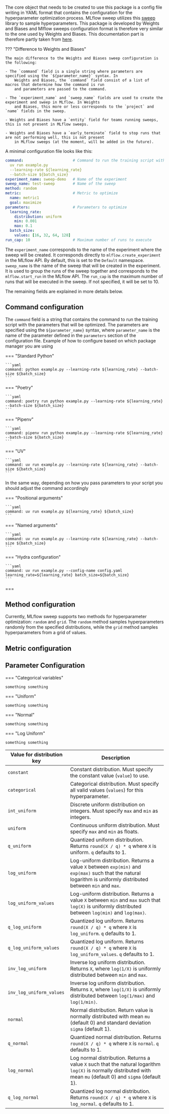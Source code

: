 The core object that needs to be created to use this package is a config file writing in YAML format that contains the
configuration for the hyperparameter optimization process. MLflow sweep utilizes this
[sweep](https://github.com/wandb/sweeps) library to sample hyperparameters. This package is developed by Weights and
Biases and Mlflow sweeps configuration format is therefore very similar to the one used by Weights and Biases. This
documentation part is therefore partly taken from [here](https://docs.wandb.ai/guides/sweeps/).

??? "Difference to Weights and Biases"

    The main difference to the Weights and Biases sweep configuration is the following:

    - The `command` field is a single string where parameters are specified using the `${parameter_name}` syntax. In
        Weights and Biases, the `command` field consist of a list of macros that determine how the command is run
        and parameters are passed to the command.

    - The `experiment_name` and `sweep_name` fields are used to create the experiment and sweep in MLflow. In Weights
        and Biases, this more or less corresponds to the `project` and `name` fields in the sweep.

    - Weights and Biases have a `entity` field for teams running sweeps, this is not present in MLflow sweeps.

    - Weights and Biases have a `early_terminate` field to stop runs that are not performing well, this is not present
        in MLflow sweeps (at the moment, will be added in the future).

A minimal configuration file looks like this:

```yaml
command:                      # Command to run the training script with parameters
  uv run example.py
  --learning-rate ${learning_rate}
  --batch-size ${batch_size}
experiment_name: sweep-demo   # Name of the experiment
sweep_name: test-sweep        # Name of the sweep
method: random
metric:                       # Metric to optimize
  name: metric1
  goal: maximize
parameters:                   # Parameters to optimize
  learning_rate:
    distribution: uniform
    min: 0.001
    max: 0.1
  batch_size:
    values: [16, 32, 64, 128]
run_cap: 10                   # Maximum number of runs to execute
```

The `experiment_name` corresponds to the name of the experiment where the sweep will be created.
It corresponds directly to `mlflow.create_experiment` in the MLflow API. By default, this is set to the `Default`
namespace. `sweep_name` is the name of the sweep that will be created in the experiment. It is used to group the runs of
the sweep together and corresponds to the `mlflow.start_run` in the MLflow API. The `run_cap` is the maximum number of
runs that will be executed in the sweep. If not specified, it will be set to 10.

The remaining fields are explained in more details below.

## Command configuration

The `command` field is a string that contains the command to run the training script with the parameters that will be
optimized. The parameters are specified using the `${parameter_name}` syntax, where `parameter_name` is the name of the
parameter defined in the `parameters` section of the configuration file. Example of how to configure based on which
package manager you are using

=== "Standard Python"

    ```yaml
    command: python example.py --learning-rate ${learning_rate} --batch-size ${batch_size}
    ```
=== "Poetry"

    ```yaml
    command: poetry run python example.py --learning-rate ${learning_rate} --batch-size ${batch_size}
    ```
=== "Pipenv"

    ```yaml
    command: pipenv run python example.py --learning-rate ${learning_rate} --batch-size ${batch_size}
    ```

=== "UV"

    ```yaml
    command: uv run example.py --learning-rate ${learning_rate} --batch-size ${batch_size}
    ```

In the same way, depending on how you pass parameters to your script you should adjust the command accordingly

=== "Positional arguments"

    ```yaml
    command: uv run example.py ${learning_rate} ${batch_size}
    ```

=== "Named arguments"

    ```yaml
    command: uv run example.py --learning-rate ${learning_rate} --batch-size ${batch_size}
    ```

=== "Hydra configuration"

    ```yaml
    command: uv run example.py --config-name config.yaml learning_rate=${learning_rate} batch_size=${batch_size}
    ```

===

## Method configuration

Currently, MLflow sweep supports two methods for hyperparameter optimization: `random` and `grid`. The `random` method
samples hyperparameters randomly from the specified distributions, while the `grid` method samples hyperparameters from
a grid of values.

## Metric configuration

## Parameter Configuration

=== "Categorical variables"

    something something

=== "Uniform"

    something something

=== "Normal"

    something something

=== "Log Uniform"

    something something


| Value for distribution key | Description                                                                                                                                                       |
|----------------------------|-------------------------------------------------------------------------------------------------------------------------------------------------------------------|
| `constant`                 | Constant distribution. Must specify the constant value (`value`) to use.                                                                                          |
| `categorical`              | Categorical distribution. Must specify all valid values (`values`) for this hyperparameter.                                                                       |
| `int_uniform`              | Discrete uniform distribution on integers. Must specify `max` and `min` as integers.                                                                              |
| `uniform`                  | Continuous uniform distribution. Must specify `max` and `min` as floats.                                                                                          |
| `q_uniform`                | Quantized uniform distribution. Returns `round(X / q) * q` where `X` is uniform. `q` defaults to 1.                                                               |
| `log_uniform`              | Log-uniform distribution. Returns a value `X` between `exp(min)` and `exp(max)` such that the natural logarithm is uniformly distributed between `min` and `max`. |
| `log_uniform_values`       | Log-uniform distribution. Returns a value `X` between `min` and `max` such that `log(X)` is uniformly distributed between `log(min)` and `log(max)`.              |
| `q_log_uniform`            | Quantized log uniform. Returns `round(X / q) * q` where `X` is `log_uniform`. `q` defaults to 1.                                                                  |
| `q_log_uniform_values`     | Quantized log uniform. Returns `round(X / q) * q` where `X` is `log_uniform_values`. `q` defaults to 1.                                                           |
| `inv_log_uniform`          | Inverse log uniform distribution. Returns `X`, where `log(1/X)` is uniformly distributed between `min` and `max`.                                                 |
| `inv_log_uniform_values`   | Inverse log uniform distribution. Returns `X`, where `log(1/X)` is uniformly distributed between `log(1/max)` and `log(1/min)`.                                   |
| `normal`                   | Normal distribution. Return value is normally distributed with mean `mu` (default 0) and standard deviation `sigma` (default 1).                                  |
| `q_normal`                 | Quantized normal distribution. Returns `round(X / q) * q` where `X` is `normal`. `q` defaults to 1.                                                               |
| `log_normal`               | Log normal distribution. Returns a value `X` such that the natural logarithm `log(X)` is normally distributed with mean `mu` (default 0) and `sigma` (default 1). |
| `q_log_normal`             | Quantized log normal distribution. Returns `round(X / q) * q` where `X` is `log_normal`. `q` defaults to 1.                                                       |
